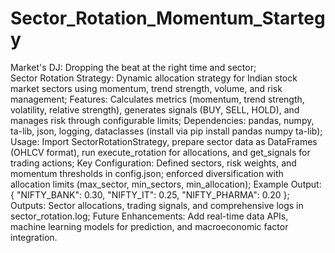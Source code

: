 # Sector_Rotation_Momentum_Startegy
Market's DJ: Dropping the beat at the right time and sector;<br>
Sector Rotation Strategy: Dynamic allocation strategy for Indian stock market sectors using momentum, trend strength, volume, and risk management;
Features: Calculates metrics (momentum, trend strength, volatility, relative strength), generates signals (BUY, SELL, HOLD), and manages risk through configurable limits;
Dependencies: pandas, numpy, ta-lib, json, logging, dataclasses (install via pip install pandas numpy ta-lib);
Usage: Import SectorRotationStrategy, prepare sector data as DataFrames (OHLCV format), run execute_rotation for allocations, and get_signals for trading actions;
Key Configuration: Defined sectors, risk weights, and momentum thresholds in config.json; enforced diversification with allocation limits (max_sector, min_sectors, min_allocation);
Example Output: { "NIFTY_BANK": 0.30, "NIFTY_IT": 0.25, "NIFTY_PHARMA": 0.20 };
Outputs: Sector allocations, trading signals, and comprehensive logs in sector_rotation.log;
Future Enhancements: Add real-time data APIs, machine learning models for prediction, and macroeconomic factor integration.
